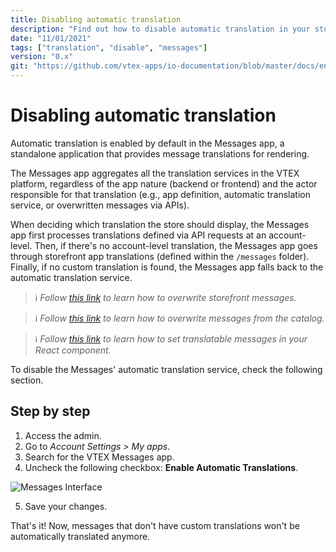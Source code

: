 ```yaml
---
title: Disabling automatic translation
description: "Find out how to disable automatic translation in your store."
date: "11/01/2021"
tags: ["translation", "disable", "messages"]
version: "0.x"
git: "https://github.com/vtex-apps/io-documentation/blob/master/docs/en/Recipes/store-management/disabling-automatic-translation.md"
---
```


# Disabling automatic translation

Automatic translation is enabled by default in the Messages app, a standalone application that provides message translations for rendering.

The Messages app aggregates all the translation services in the VTEX platform, regardless of the app nature (backend or frontend) and the actor responsible for that translation (e.g., app definition, automatic translation service, or overwritten messages via APIs).

When deciding which translation the store should display, the Messages app first processes translations defined via API requests at an account-level. Then, if there's no account-level translation, the Messages app goes through storefront app translations (defined within the `/messages` folder). Finally, if no custom translation is found, the Messages app falls back to the automatic translation service.

>ℹ️ *Follow [this link](https://developers.vtex.com/vtex-developer-docs/docs/storefront-content-internationalization) to learn how to overwrite storefront messages.*

>ℹ️ *Follow [this link](https://developers.vtex.com/vtex-developer-docs/docs/catalog-internationalization) to learn how to overwrite messages from the catalog.*

>ℹ️ *Follow [this link](https://vtex.io/docs/getting-started/desenvolva-componentes-usando-vtex-io-e-react/7/) to learn how to set translatable messages in your React component.*

To disable the Messages' automatic translation service, check the following section.

## Step by step

1. Access the admin.
2. Go to *Account Settings > My apps*.
3. Search for the VTEX Messages app.
4. Uncheck the following checkbox: **Enable Automatic Translations**.

![Messages Interface](https://user-images.githubusercontent.com/52087100/104200375-586d6280-5407-11eb-8016-199f5e8f2d3e.png)

5. Save your changes.

That's it! Now, messages that don't have custom translations won't be automatically translated anymore.
